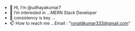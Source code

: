 - 👋 Hi, I’m @udhayakumar7
- 👀 I’m interested in ...MERN Stack Developer
- 🌱 consistency is key ...
- 📫 How to reach me ...Email : "ronaldkumar333@gmail.com"

<!---
udhayakumar7/udhayakumar7 is a ✨ special ✨ repository because its `README.md` (this file) appears on your GitHub profile.
You can click the Preview link to take a look at your changes.
--->
